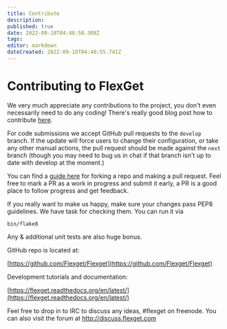 ```yaml
---
title: Contribute
description: 
published: true
date: 2022-09-18T04:48:58.308Z
tags: 
editor: markdown
dateCreated: 2022-09-18T04:48:55.741Z
---
```


# Contributing to FlexGet
We very much appreciate any contributions to the project, you don't even necessarily need to do any coding! There's really good blog post how to contribute [here](https://smartbear.com/blog/test-and-monitor/14-ways-to-contribute-to-open-source-without-being/).

For code submissions we accept GitHub pull requests to the `develop` branch. If the update will force users to change their configuration, or take any other manual actions, the pull request should be made against the `next` branch (though you may need to bug us in chat if that branch isn't up to date with develop at the moment.)

You can find a [guide here](https://help.github.com/articles/fork-a-repo) for forking a repo and making a pull request. Feel free to mark a PR as a work in progress and submit it early, a PR is a good place to follow progress and get feedback.

If you really want to make us happy, make sure your changes pass PEP8 guidelines. We have task for checking them. You can run it via

```
bin/flake8
```

Any & additional unit tests are also huge bonus.

GitHub repo is located at:

[https://github.com/Flexget/Flexget](https://github.com/Flexget/Flexget)

Development tutorials and documentation:

[https://flexget.readthedocs.org/en/latest/](https://flexget.readthedocs.org/en/latest/)

Feel free to drop in to IRC to discuss any ideas, #flexget on freenode. You can also visit the forum at http://discuss.flexget.com